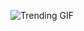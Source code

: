![Trending GIF](https://media0.giphy.com/media/v1.Y2lkPThiYjIxNzcycnhqcTdvYnQxeThmYzNkODY5MjB1bmswb3pvOHYxNzkweXhoMnF5MSZlcD12MV9naWZzX3NlYXJjaCZjdD1n/NHUONhmbo448/giphy.gif)
